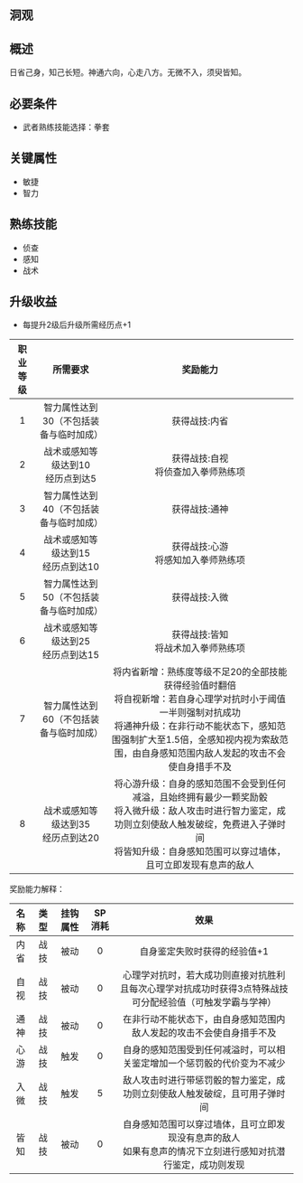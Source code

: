 ## 洞观

## 概述

日省己身，知己长短。神通六向，心走八方。无微不入，须臾皆知。

## 必要条件

* 武者熟练技能选择：拳套

## 关键属性

* 敏捷
* 智力

## 熟练技能

* 侦查
* 感知
* 战术

## 升级收益

* 每提升2级后升级所需经历点+1

职业等级|所需要求|奖励能力
:--:|:--:|:--:
1|智力属性达到30（不包括装备与临时加成）|获得战技:内省
2|战术或感知等级达到10<br>经历点到达5|获得战技:自视<br>将侦查加入拳师熟练项
3|智力属性达到40（不包括装备与临时加成）|获得战技:通神
4|战术或感知等级达到15<br>经历点到达10|获得战技:心游<br>将感知加入拳师熟练项
5|智力属性达到50（不包括装备与临时加成）|获得战技:入微
6|战术或感知等级达到25<br>经历点到达15|获得战技:皆知<br>将战术加入拳师熟练项
7|智力属性达到60（不包括装备与临时加成）|将内省新增：熟练度等级不足20的全部技能获得经验值时翻倍<br>将自视新增：若自身心理学对抗时小于阈值一半则强制对抗成功<br>将通神升级：在非行动不能状态下，感知范围强制扩大至1.5倍，全感知视内视为索敌范围，由自身感知范围内敌人发起的攻击不会使自身措手不及
8|战术或感知等级达到35<br>经历点到达20|将心游升级：自身的感知范围不会受到任何减溢，且始终拥有最少一颗奖励骰<br>将入微升级：敌人攻击时进行智力鉴定，成功则立刻使敌人触发破绽，免费进入子弹时间<br>将皆知升级：自身感知范围可以穿过墙体，且可立即发现有息声的敌人

奖励能力解释：

名称|类型|挂钩属性|SP消耗|效果
:--:|:--:|:--:|:--:|:--:
内省|战技|被动|0|自身鉴定失败时获得的经验值+1
自视|战技|被动|0|心理学对抗时，若大成功则直接对抗胜利<br>且每次心理学对抗成功时获得3点特殊战技可分配经验值（可触发学霸与学神）
通神|战技|被动|0|在非行动不能状态下，由自身感知范围内敌人发起的攻击不会使自身措手不及
心游|战技|触发|0|自身的感知范围受到任何减溢时，可以相关鉴定增加一个惩罚骰的代价变为不减少
入微|战技|触发|5|敌人攻击时进行带惩罚骰的智力鉴定，成功则立刻使敌人触发破绽，且可用子弹时间
皆知|战技|被动|0|自身感知范围可以穿过墙体，且可立即发现没有息声的敌人<br>如果有息声的情况下立刻进行感知对抗潜行鉴定，成功则发现
